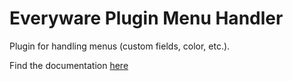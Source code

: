 # Everyware Plugin Menu Handler

Plugin for handling menus (custom fields, color, etc.).

Find the documentation [here](https://docs.navigaglobal.com/everyware/widgets-and-components/everyware-plugin-menu-handler)
